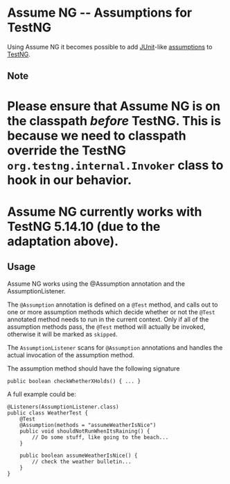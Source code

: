Assume NG -- Assumptions for TestNG
===================================

Using Assume NG it becomes possible to add [JUnit](http://www.junit.org)-like [assumptions](http://kentbeck.github.com/junit/javadoc/latest/org/junit/Assume.html) to [TestNG](http://www.testng.org).

Note
----
# Please ensure that Assume NG is on the classpath *before* TestNG. This is because we need to classpath override the TestNG <code>org.testng.internal.Invoker</code> class to hook in our behavior.
# Assume NG currently works with TestNG 5.14.10 (due to the adaptation above).

Usage
-----
Assume NG works using the @Assumption annotation and the AssumptionListener.

The <code>@Assumption</code> annotation is defined on a <code>@Test</code> method, and calls out to one or more assumption methods which decide whether or not the <code>@Test</code> annotated method needs to run in the current context. Only if all of the assumption methods pass, the <code>@Test</code> method will actually be invoked, otherwise it will be marked as
<code>skipped</code>.

The <code>AssumptionListener</code> scans for <code>@Assumption</code> annotations and handles the actual invocation of the assumption method.

The assumption method should have the following signature

    public boolean checkWhetherXHolds() { ... }

A full example could be:

	@Listeners(AssumptionListener.class)
    public class WeatherTest {
        @Test
        @Assumption(methods = "assumeWeatherIsNice")
        public void shouldNotRunWhenItsRaining() {
            // Do some stuff, like going to the beach...
        }

        public boolean assumeWeatherIsNice() {
        	// check the weather bulletin...
        }
    }
